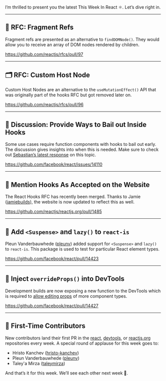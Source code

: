 I’m thrilled to present you the latest This Week In React ⚛️. Let’s dive right in.

---

## 🚸 RFC: Fragment Refs

Fragment refs are presented as an alternative to `findDOMNode()`. They would allow you to receive an array of DOM nodes rendered by children.

https://github.com/reactjs/rfcs/pull/97

---

## 🗂 RFC: Custom Host Node

Custom Host Nodes are an alternative to the `useMutationEffect()` API that was originally part of the hooks RFC but got removed later on.

https://github.com/reactjs/rfcs/pull/96

---

## 💬 Discussion: Provide Ways to Bail out Inside Hooks

Some use cases require function components with hooks to bail out early. The discussion gives insights into when this is needed. Make sure to check out [Sebastian’s latest response](https://github.com/facebook/react/issues/14110#issuecomment-446845886) on this topic.

https://github.com/facebook/react/issues/14110

---

## 📌 Mention Hooks As Accepted on the Website

The React Hooks RFC has recently been merged. Thanks to Jamie ([jamiebuilds](https://github.com/jamiebuilds)), the website is now updated to reflect this as well.

https://github.com/reactjs/reactjs.org/pull/1485

---

## 🔎 Add `<Suspense>` and `lazy()` to `react-is`

Pleun Vanderbauwhede ([pleunv](https://github.com/pleunv)) added support for `<Suspense>` and `lazy()` to `react-is`. This package is used to test for particular React element types.

https://github.com/facebook/react/pull/14423

---

## 💉 Inject `overrideProps()` into DevTools

Development builds are now exposing a new function to the DevTools which is required to [allow editing props](https://github.com/facebook/react-devtools/pull/1249) of more component types.

https://github.com/facebook/react/pull/14427

---

## 👏 First-Time Contributors

New contributors land their first PR in the [react](https://github.com/facebook/react), [devtools](https://github.com/facebook/react-devtools), or [reactjs.org](https://github.com/reactjs/reactjs.org) repositories every week. A special round of applause for this week goes to:

  - Hristo Kanchev ([hristo-kanchev](https://github.com/hristo-kanchev))
  - Pleun Vanderbauwhede ([pleunv](https://github.com/pleunv))
  - Taley'a Mirza ([taleymirza](https://github.com/taleymirza))

And that’s it for this week. We’ll see each other next week 👋.
